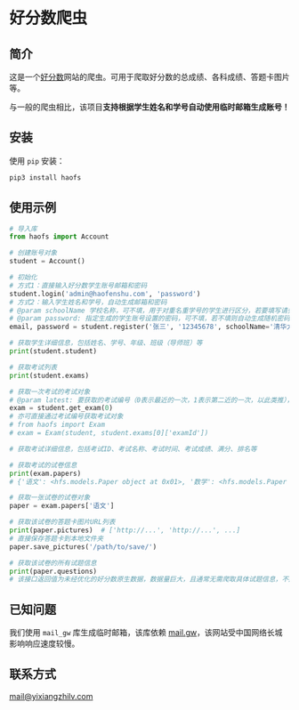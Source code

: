 # 好分数爬虫

## 简介

这是一个[好分数](https://www.haofenshu.com/)网站的爬虫。可用于爬取好分数的总成绩、各科成绩、答题卡图片等。

与一般的爬虫相比，该项目**支持根据学生姓名和学号自动使用临时邮箱生成账号！**

## 安装

使用 `pip` 安装：

```bash
pip3 install haofs
```

## 使用示例

```python
# 导入库
from haofs import Account

# 创建账号对象
student = Account()

# 初始化
# 方式1：直接输入好分数学生账号邮箱和密码
student.login('admin@haofenshu.com', 'password')
# 方式2：输入学生姓名和学号，自动生成邮箱和密码
# @param schoolName 学校名称，可不填，用于对重名重学号的学生进行区分，若要填写请务必先抓包确认学校名称是否正确！
# @param password: 指定生成的学生账号设置的密码，可不填，若不填则自动生成随机密码
email, password = student.register('张三', '12345678', schoolName='清华大学', password='password')

# 获取学生详细信息，包括姓名、学号、年级、班级（导师班）等
print(student.student)

# 获取考试列表
print(student.exams)

# 获取一次考试的考试对象
# @param latest: 要获取的考试编号（0表示最近的一次，1表示第二近的一次，以此类推），默认为最近一次考试。
exam = student.get_exam(0)
# 亦可直接通过考试编号获取考试对象
# from haofs import Exam
# exam = Exam(student, student.exams[0]['examId'])

# 获取考试详细信息，包括考试ID、考试名称、考试时间、考试成绩、满分、排名等

# 获取考试的试卷信息
print(exam.papers)
# {'语文': <hfs.models.Paper object at 0x01>, '数学': <hfs.models.Paper object at 0x02>, '英语': <hfs.models.Paper object at 0x03>, ...}

# 获取一张试卷的试卷对象
paper = exam.papers['语文']

# 获取该试卷的答题卡图片URL列表
print(paper.pictures)  # ['http://...', 'http://...', ...]
# 直接保存答题卡到本地文件夹
paper.save_pictures('/path/to/save/')

# 获取该试卷的所有试题信息
print(paper.questions)
# 该接口返回值为未经优化的好分数原生数据，数据量巨大，且通常无需爬取具体试题信息，不建议使用。
```

## 已知问题

我们使用 `mail_gw` 库生成临时邮箱，该库依赖 [mail.gw](https://mail.gw/en/)，该网站受中国网络长城影响响应速度较慢。

## 联系方式

[mail@yixiangzhilv.com](mailto:mail@yixiangzhilv.com)
